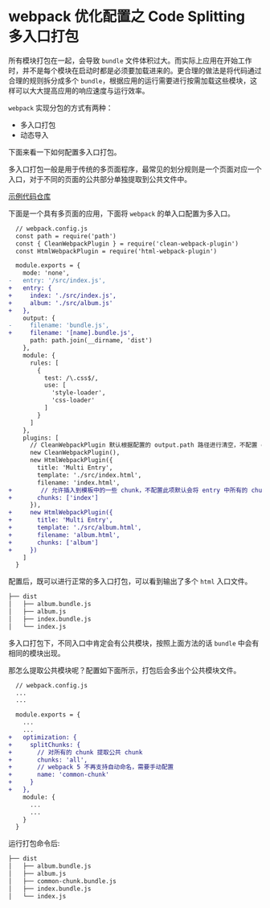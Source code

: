 # webpack 优化配置之 Code Splitting 多入口打包

所有模块打包在一起，会导致 `bundle` 文件体积过大。而实际上应用在开始工作时，并不是每个模块在启动时都是必须要加载进来的。更合理的做法是将代码通过合理的规则拆分成多个 `bundle`，根据应用的运行需要进行按需加载这些模块，这样可以大大提高应用的响应速度与运行效率。

`webpack` 实现分包的方式有两种：

- 多入口打包
- 动态导入

下面来看一下如何配置多入口打包。

多入口打包一般是用于传统的多页面程序，最常见的划分规则是一个页面对应一个入口，对于不同的页面的公共部分单独提取到公共文件中。

[示例代码仓库](https://github.com/jwchan1996/webpack-play/blob/main/16-multiple-entry)

下面是一个具有多页面的应用，下面将 `webpack` 的单入口配置为多入口。

```diff
  // webpack.config.js
  const path = require('path')
  const { CleanWebpackPlugin } = require('clean-webpack-plugin')
  const HtmlWebpackPlugin = require('html-webpack-plugin')

  module.exports = {
    mode: 'none',
-   entry: '/src/index.js',
+   entry: {
+     index: './src/index.js',
+     album: './src/album.js'
+   },
    output: {
-     filename: 'bundle.js',
+     filename: '[name].bundle.js',
      path: path.join(__dirname, 'dist')
    },
    module: {
      rules: [
        {
          test: /\.css$/,
          use: [
            'style-loader',
            'css-loader'
          ]
        }
      ]
    },
    plugins: [
      // CleanWebpackPlugin 默认根据配置的 output.path 路径进行清空，不配置 output.path 不生效
      new CleanWebpackPlugin(),
      new HtmlWebpackPlugin({
        title: 'Multi Entry',
        template: './src/index.html',
        filename: 'index.html',
+        // 允许插入到模板中的一些 chunk，不配置此项默认会将 entry 中所有的 chunk 注入到模板中
+       chunks: ['index'] 
      }),
+     new HtmlWebpackPlugin({
+       title: 'Multi Entry',
+       template: './src/album.html',
+       filename: 'album.html',
+       chunks: ['album']
+     })
    ]
  }

```

配置后，既可以进行正常的多入口打包，可以看到输出了多个 `html` 入口文件。

```bash
├── dist
│   ├── album.bundle.js
│   ├── album.js
│   ├── index.bundle.js
│   └── index.js
```

多入口打包下，不同入口中肯定会有公共模块，按照上面方法的话 `bundle` 中会有相同的模块出现。

那怎么提取公共模块呢？配置如下面所示，打包后会多出个公共模块文件。

```diff
  // webpack.config.js
  ...
  ...

  module.exports = {
    ...
    ...
+   optimization: {
+     splitChunks: {
+       // 对所有的 chunk 提取公共 chunk
+       chunks: 'all',
+       // webpack 5 不再支持自动命名，需要手动配置
+       name: 'common-chunk'
+     }
+   },
    module: {
      ...
      ...
    }
  }
```

运行打包命令后:

```bash
├── dist
│   ├── album.bundle.js
│   ├── album.js
│   ├── common-chunk.bundle.js
│   ├── index.bundle.js
│   └── index.js
```